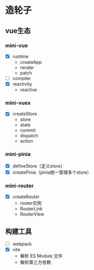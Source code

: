 # 造轮子
## vue生态
### mini-vue
- [x] runtime
    - createApp
    - render
    - patch
- [ ] compiler
- [x] reactivity
    - reactive

### mini-vuex
- [x] createStore
    - store
    - state
    - commit
    - dispatch
    - action

### mini-pinia
- [x] defineStore（定义store）
- [x] createPinia（pinia统一管理多个store）

### mini-router
- [x] createRouter
    - router实例
    - RouterLink
    - RouterView

## 构建工具
- [ ] webpack
- [x] vite
   - 解析 ES Module 文件
   - 解析第三方依赖